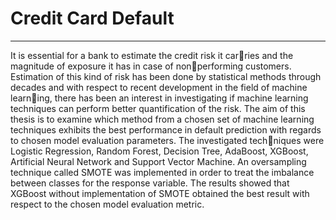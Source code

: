 # Credit Card Default
<hr>

It is essential for a bank to estimate the credit risk it carries and the magnitude of exposure it has in case of nonperforming customers. Estimation of this kind of risk has
been done by statistical methods through decades and with respect to recent development in the field of machine learning, there has been an interest in investigating if machine
learning techniques can perform better quantification of the risk. The aim of this thesis is to examine which method from a chosen set of machine learning techniques exhibits the best performance in default prediction with regards to chosen model evaluation parameters. The investigated techniques were Logistic Regression, Random Forest, Decision Tree, AdaBoost, XGBoost, Artificial Neural Network and Support Vector Machine. An oversampling technique called SMOTE was implemented in order to treat the imbalance
between classes for the response variable. The results showed that XGBoost without implementation of SMOTE obtained the best result with respect to the chosen model evaluation
metric.
